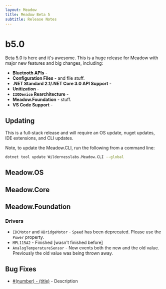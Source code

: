 ```yaml
---
layout: Meadow
title: Meadow Beta 5
subtitle: Release Notes
---
```


# b5.0

Beta 5.0 is here and it's awesome. This is a huge release for Meadow with major new features and big changes, including:

 * **Bluetooth APIs** - 
 * **Configuration Files** - and file stuff.
 * **.NET Standard 2.1/.NET Core 3.0 API Support** - 
 * **Unitization** - 
 * **`IIODevice` Rearchitecture** - 
 * **Meadow.Foundation** - stuff.
 * **VS Code Support** - 

## Updating

This is a full-stack release and will require an OS update, nuget updates, IDE extensions, and CLI updates.

Note, to update the Meadow.CLI, run the following from a command line:

```bash
dotnet tool update Wildernesslabs.Meadow.CLI --global
```

## Meadow.OS

## Meadow.Core

## Meadow.Foundation

### Drivers

 - `IDCMotor` and `HBridgeMotor` - `Speed` has been deprecated. Please use the `Power` property.
 - `MPL115A2` - Finished [wasn't finished before]
 - `AnalogTemperatureSensor` - Now events both the new and the old value. Previously the old value was being thrown away.

## Bug Fixes

- [#(number) - (title)](link) - Description


